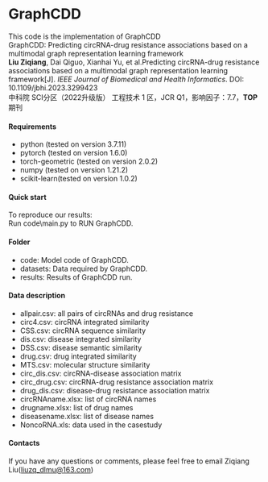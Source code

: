 # GraphCDD
This code is the implementation of GraphCDD
<br>
GraphCDD: Predicting circRNA-drug resistance associations based on a multimodal graph representation learning framework
<br>
**Liu Ziqiang**, Dai Qiguo, Xianhai Yu, et al.Predicting circRNA-drug resistance associations based on a multimodal graph representation learning framework[J]. *IEEE Journal
of Biomedical and Health Informatics*. DOI: 10.1109/jbhi.2023.3299423 
<br>
中科院 SCI分区（2022升级版）  工程技术 1 区，JCR Q1，影响因子：7.7，**TOP** 期刊 
#### Requirements

* python (tested on version 3.7.11)  
* pytorch (tested on version 1.6.0)  
* torch-geometric (tested on version 2.0.2)  
* numpy (tested on version 1.21.2)  
* scikit-learn(tested on version 1.0.2)  

#### Quick start

To reproduce our results:  
Run code\main.py to RUN GraphCDD.  

#### Folder

* code: Model code of GraphCDD.  
* datasets: Data required by GraphCDD.  
* results: Results of GraphCDD run.




#### Data description
* allpair.csv: all pairs of circRNAs and drug resistance  
* circ4.csv: circRNA integrated similarity
* CSS.csv: circRNA sequence similarity
* dis.csv: disease integrated similarity
* DSS.csv: disease semantic similarity
* drug.csv: drug integrated similarity
* MTS.csv: molecular structure similarity
* circ_dis.csv: circRNA-disease association matrix   
* circ_drug.csv: circRNA-drug resistance association matrix  
* drug_dis.csv: disease-drug resistance association matrix   
* circRNAname.xlsx: list of circRNA names  
* drugname.xlsx: list of drug names  
* diseasename.xlsx: list of disease names  
* NoncoRNA.xls: data used in the casestudy

#### Contacts

If you have any questions or comments, please feel free to email Ziqiang Liu(liuzq_dlmu@163.com) 



